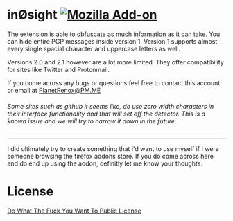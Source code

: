 # inØsight [![Mozilla Add-on](https://img.shields.io/amo/d/dustman.svg)](https://addons.mozilla.org/en-US/firefox/addon/in0sight/)

The extension is able to obfuscate as much information as it can take. You can hide entire PGP messages inside version 1. 
Version 1 supports almost every single spacial character and uppercase letters as well.

Versions 2.0 and 2.1 however are a lot more limited. They offer compatibility for sites like Twitter and Protonmail. 

If you come across any bugs or questions feel free to contact this account or email at PlanetRenox@PM.ME

###### Some sites such as github it seems like, do use zero width characters in their interface functionality and that will set off the detector. This is a known issue and we will try to narrow it down in the future.
--------------------------------------------------------------

I did ultimately try to create something that i'd want to use myself if I were someone browsing the firefox addons store. If you do come across here and do end up using the addon, definitly let me know your thoughts. 

# License
[Do What The Fuck You Want To Public License](https://github.com/PlanetRenox/in0sight/blob/master/LICENSE)
